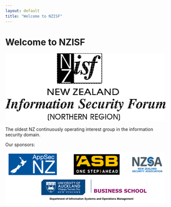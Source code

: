 ```yaml
---
layout: default
title: "Welcome to NZISF"
---
```


# Welcome to NZISF
<div class="center-image">
  <img src="/assets/images/nzisf.png" alt="NZISF" class="small-image">
</div>

The oldest NZ continuously operating interest group in the information security domain.

Our sponsors:

<div class="center-image">
  <img src="/assets/images/sponsors.png" alt="Sponsors">
</div>